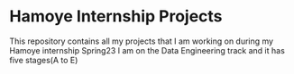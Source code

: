 # Hamoye Internship Projects
This repository contains all my projects that I am working on during my Hamoye internship Spring23
I am on the Data Engineering track and it has five stages(A to E)
